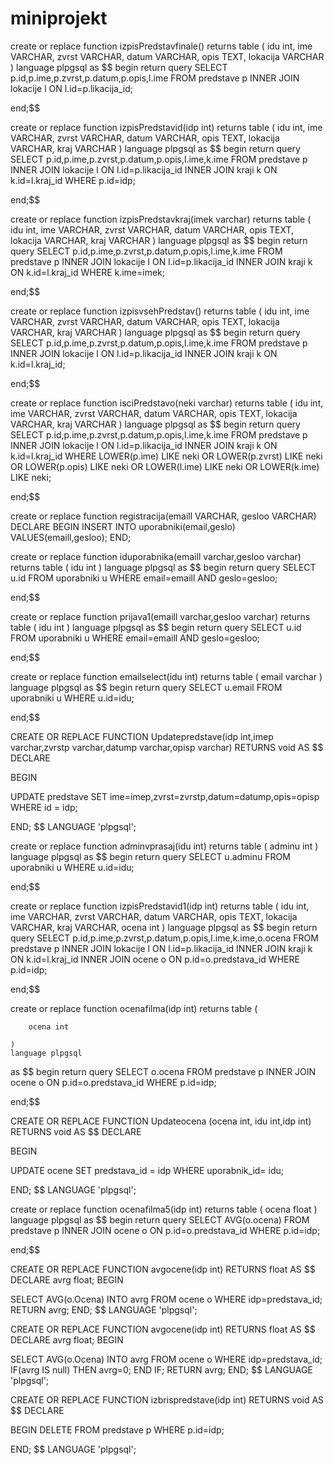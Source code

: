 # miniprojekt


create or replace function izpisPredstavfinale() 
	returns table (
		idu int,
        ime VARCHAR,
        zvrst VARCHAR,
        datum VARCHAR,
        opis TEXT,
		lokacija VARCHAR
	) 
	language plpgsql
as $$
begin
	return query 
		SELECT 
        p.id,p.ime,p.zvrst,p.datum,p.opis,l.ime
    FROM
        predstave p INNER JOIN lokacije l ON l.id=p.likacija_id;

end;$$

create or replace function izpisPredstavid(idp int) 
	returns table (
		idu int,
        ime VARCHAR,
        zvrst VARCHAR,
        datum VARCHAR,
        opis TEXT,
		lokacija VARCHAR,
		kraj VARCHAR
	) 
	language plpgsql
as $$
begin
	return query 
		SELECT 
        p.id,p.ime,p.zvrst,p.datum,p.opis,l.ime,k.ime
    FROM
        predstave p INNER JOIN lokacije l ON l.id=p.likacija_id INNER JOIN kraji k ON k.id=l.kraj_id
	WHERE p.id=idp;

end;$$

create or replace function izpisPredstavkraj(imek varchar) 
	returns table (
		idu int,
        ime VARCHAR,
        zvrst VARCHAR,
        datum VARCHAR,
        opis TEXT,
		lokacija VARCHAR,
		kraj VARCHAR
	) 
	language plpgsql
as $$
begin
	return query 
		SELECT 
        p.id,p.ime,p.zvrst,p.datum,p.opis,l.ime,k.ime
    FROM
        predstave p INNER JOIN lokacije l ON l.id=p.likacija_id INNER JOIN kraji k ON k.id=l.kraj_id
	WHERE k.ime=imek;

end;$$

create or replace function izpisvsehPredstav() 
    returns table (
        idu int,
        ime VARCHAR,
        zvrst VARCHAR,
        datum VARCHAR,
        opis TEXT,
        lokacija VARCHAR,
        kraj VARCHAR
    ) 
    language plpgsql
as $$
begin
    return query 
        SELECT 
        p.id,p.ime,p.zvrst,p.datum,p.opis,l.ime,k.ime
    FROM
        predstave p INNER JOIN lokacije l ON l.id=p.likacija_id INNER JOIN kraji k ON k.id=l.kraj_id;


end;$$

create or replace function isciPredstavo(neki varchar) 
	returns table (
		idu int,
        ime VARCHAR,
        zvrst VARCHAR,
        datum VARCHAR,
        opis TEXT,
		lokacija VARCHAR,
		kraj VARCHAR
	) 
	language plpgsql
as $$
begin
	return query 
		SELECT 
        p.id,p.ime,p.zvrst,p.datum,p.opis,l.ime,k.ime
    FROM
        predstave p INNER JOIN lokacije l ON l.id=p.likacija_id INNER JOIN kraji k ON k.id=l.kraj_id
	WHERE LOWER(p.ime) LIKE neki OR LOWER(p.zvrst) LIKE neki OR LOWER(p.opis) LIKE neki  OR LOWER(l.ime) LIKE neki  OR LOWER(k.ime) LIKE neki;

end;$$


create or replace function registracija(emaill VARCHAR, gesloo VARCHAR)
DECLARE
BEGIN
INSERT INTO uporabniki(email,geslo) VALUES(emaill,gesloo);
END;

create or replace function iduporabnika(emaill varchar,gesloo varchar) 
    returns table (
        idu int
    ) 
    language plpgsql
as $$
begin
    return query 
        SELECT 
        u.id
    FROM
        uporabniki u 
    WHERE email=emaill AND geslo=gesloo;

end;$$

create or replace function prijava1(emaill varchar,gesloo varchar) 
    returns table (
        idu int
    ) 
    language plpgsql
as $$
begin
    return query 
        SELECT 
        u.id
    FROM
        uporabniki u 
    WHERE email=emaill AND geslo=gesloo;

end;$$


create or replace function emailselect(idu int) 
    returns table (
        email varchar
    ) 
    language plpgsql
as $$
begin
    return query 
        SELECT 
        u.email
    FROM
        uporabniki u 
    WHERE u.id=idu;

end;$$

CREATE OR REPLACE FUNCTION Updatepredstave(idp int,imep varchar,zvrstp varchar,datump varchar,opisp varchar) 
RETURNS void AS $$ DECLARE

BEGIN

UPDATE predstave SET ime=imep,zvrst=zvrstp,datum=datump,opis=opisp  WHERE id = idp;

END; $$ LANGUAGE 'plpgsql';

create or replace function adminvprasaj(idu int) 
    returns table (
        adminu int
    ) 
    language plpgsql
as $$
begin
    return query 
        SELECT 
        u.adminu
    FROM
        uporabniki u 
    WHERE u.id=idu;

end;$$

create or replace function izpisPredstavid1(idp int) 
	returns table (
		idu int,
        ime VARCHAR,
        zvrst VARCHAR,
        datum VARCHAR,
        opis TEXT,
		lokacija VARCHAR,
		kraj VARCHAR,
		ocena int
	) 
	language plpgsql
as $$
begin
	return query 
		SELECT 
        p.id,p.ime,p.zvrst,p.datum,p.opis,l.ime,k.ime,o.ocena
    FROM
        predstave p INNER JOIN lokacije l ON l.id=p.likacija_id INNER JOIN kraji k ON k.id=l.kraj_id INNER JOIN ocene o ON p.id=o.predstava_id
	WHERE p.id=idp;

end;$$


create or replace function ocenafilma(idp int) 
    returns table (
        
        ocena int
        
    ) 
    language plpgsql
as $$
begin
    return query 
        SELECT 
        o.ocena
    FROM
        predstave p INNER JOIN ocene o ON p.id=o.predstava_id 
    WHERE p.id=idp;

end;$$

CREATE OR REPLACE FUNCTION Updateocena (ocena int, idu int,idp int)
RETURNS void AS $$ DECLARE

BEGIN

UPDATE ocene SET predstava_id = idp WHERE uporabnik_id= idu;

END; $$ LANGUAGE 'plpgsql';

create or replace function ocenafilma5(idp int) 
    returns table (
        ocena float
    ) 
    language plpgsql
as $$
begin
    return query 
        SELECT 
        AVG(o.ocena)
    FROM
        predstave p INNER JOIN ocene o ON p.id=o.predstava_id 
    WHERE p.id=idp;

end;$$

CREATE OR REPLACE FUNCTION avgocene(idp int) 
RETURNS float AS $$ 
DECLARE avrg float; 
BEGIN

SELECT AVG(o.Ocena) INTO avrg FROM ocene o WHERE idp=predstava_id;
RETURN avrg; 
END; $$ LANGUAGE 'plpgsql';

CREATE OR REPLACE FUNCTION avgocene(idp int) 
RETURNS float AS $$ 
DECLARE avrg float; 
BEGIN

SELECT AVG(o.Ocena) INTO avrg FROM ocene o WHERE idp=predstava_id;
IF(avrg IS null)
	THEN avrg=0;
	END IF;
RETURN avrg; 
END;
$$ LANGUAGE 'plpgsql';


CREATE OR REPLACE FUNCTION izbrispredstave(idp int) 
RETURNS void AS $$ 
DECLARE

BEGIN DELETE FROM predstave p WHERE p.id=idp;

END; $$ LANGUAGE 'plpgsql';
